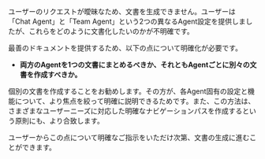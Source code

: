 ユーザーのリクエストが曖昧なため、文書を生成できません。ユーザーは「Chat Agent」と「Team Agent」という2つの異なるAgent設定を提供しましたが、これらをどのように文書化したいのかが不明確です。

最善のドキュメントを提供するため、以下の点について明確化が必要です。

*   **両方のAgentを1つの文書にまとめるべきか、それともAgentごとに別々の文書を作成すべきか。**

個別の文書を作成することをお勧めします。その方が、各Agent固有の設定と機能について、より焦点を絞って明確に説明できるためです。また、この方法は、さまざまなユーザーニーズに対応した明確なナビゲーションパスを作成するという原則にも、より合致します。

ユーザーからこの点について明確なご指示をいただけ次第、文書の生成に進むことができます。